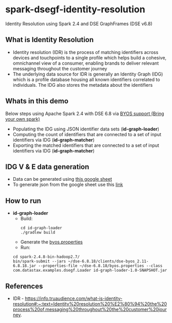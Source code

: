 # spark-dsegf-identity-resolution
Identity Resolution using Spark 2.4 and DSE GraphFrames (DSE v6.8) 

## What is Identity Resolution
- Identity resolution (IDR) is the process of matching identifiers across devices and touchpoints to a single profile which helps build a cohesive, omnichannel view of a consumer, enabling brands to deliver relevant messaging throughout the customer journey
- The underlying data source for IDR is generally an Identity Graph (IDG) which is a profile database housing all known identifiers correlated to individuals. The IDG also stores the metadata about the identifiers

## Whats in this demo
Below steps using Apache Spark 2.4 with DSE 6.8 via [BYOS support (Bring your own spark)](https://docs.datastax.com/en/dse/6.8/dse-dev/datastax_enterprise/spark/byosIntro.html)
- Populating the IDG using JSON identifier data sets (**id-graph-loader**)
- Computing the count of identifiers that are connected to a set of input identifiers via IDG (**id-graph-matcher**)
- Exporting the matched identifiers that are connected to a set of input identifiers via IDG (**id-graph-matcher**)

## IDG V & E data generation
- Data can be generated using [this google sheet](https://docs.google.com/spreadsheets/d/1fTw1-8X0P1dQDO7IsrhgnATMFsGWbmEiHATaB6lZfqI/edit?usp=sharing)
- To generate json from the google sheet use this [link](https://csvjson.com/csv2json) 

## How to run
- **id-graph-loader**
  - Build: 
    ```
    cd id-graph-loader
    ./gradlew build 
    ```
  - Generate the [byos.properties](https://docs.datastax.com/en/dse/6.8/dse-dev/datastax_enterprise/spark/byosGeneratingConfigFile.html)
  - Run:
  ```
  cd spark-2.4.8-bin-hadoop2.7/
  bin/spark-submit --jars ~/dse-6.8.18/clients/dse-byos_2.11-6.8.18.jar --properties-file ~/dse-6.8.18/byos.properties --class com.datastax.examples.dsegf.Loader id-graph-loader-1.0-SNAPSHOT.jar
  ```

## References
- IDR - https://info.truaudience.com/what-is-identity-resolution#:~:text=Identity%20resolution%20%E2%80%94%20the%20process%20of,messaging%20throughout%20the%20customer%20journey.
